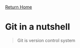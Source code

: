 [Return Home](https://lindseyshepard.github.io/learning-journal-repo)  


# Git in a nutshell
> Git is version control system  

